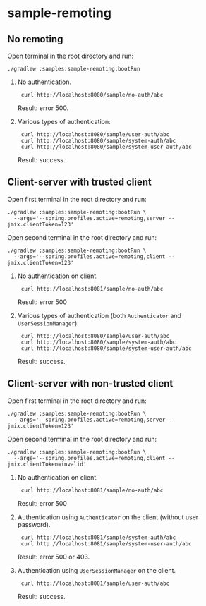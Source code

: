# sample-remoting

## No remoting

Open terminal in the root directory and run:

    ./gradlew :samples:sample-remoting:bootRun

1. No authentication.
    
        curl http://localhost:8080/sample/no-auth/abc  
        
    Result: error 500.
    
2. Various types of authentication:

        curl http://localhost:8080/sample/user-auth/abc
        curl http://localhost:8080/sample/system-auth/abc
        curl http://localhost:8080/sample/system-user-auth/abc
    
    Result: success.

## Client-server with trusted client

Open first terminal in the root directory and run:

    ./gradlew :samples:sample-remoting:bootRun \
      --args='--spring.profiles.active=remoting,server --jmix.clientToken=123'     

Open second terminal in the root directory and run:

    ./gradlew :samples:sample-remoting:bootRun \
      --args='--spring.profiles.active=remoting,client --jmix.clientToken=123'     

1. No authentication on client.

        curl http://localhost:8081/sample/no-auth/abc 

    Result: error 500

2. Various types of authentication (both `Authenticator` and `UserSessionManager`):

        curl http://localhost:8080/sample/user-auth/abc
        curl http://localhost:8080/sample/system-auth/abc
        curl http://localhost:8080/sample/system-user-auth/abc
    
    Result: success.

## Client-server with non-trusted client

Open first terminal in the root directory and run:

    ./gradlew :samples:sample-remoting:bootRun \
      --args='--spring.profiles.active=remoting,server --jmix.clientToken=123'     

Open second terminal in the root directory and run:

    ./gradlew :samples:sample-remoting:bootRun \
      --args='--spring.profiles.active=remoting,client --jmix.clientToken=invalid'     

1. No authentication on client.

        curl http://localhost:8081/sample/no-auth/abc 

    Result: error 500
    
2. Authentication using `Authenticator` on the client (without user password). 

        curl http://localhost:8081/sample/system-auth/abc
        curl http://localhost:8081/sample/system-user-auth/abc
         
    Result: error 500 or 403.

3. Authentication using `UserSessionManager` on the client. 

        curl http://localhost:8081/sample/user-auth/abc
         
    Result: success.

